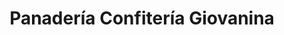 ---
title: "Panadería Confitería Giovanina"
url: /caba/panaderia-confiteria-giovanina/
shop: panadería
---